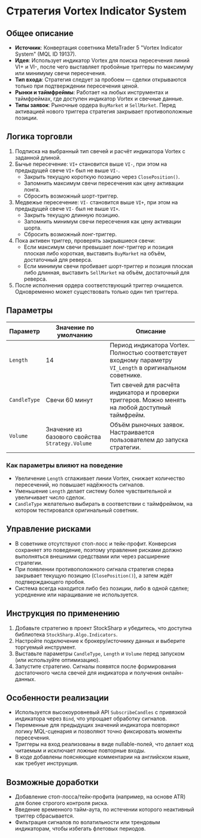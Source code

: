 # Стратегия Vortex Indicator System

## Общее описание
- **Источник**: Конвертация советника MetaTrader 5 "Vortex Indicator System" (MQL ID 19137).
- **Идея**: Использует индикатор Vortex для поиска пересечения линий VI+ и VI-, после чего выставляет пробойные триггеры по максимуму или минимуму свечи пересечения.
- **Тип входа**: Стратегия следует за пробоем — сделки открываются только при подтверждении пересечения ценой.
- **Рынки и таймфреймы**: Работает на любых инструментах и таймфреймах, где доступен индикатор Vortex и свечные данные.
- **Типы заявок**: Рыночные ордера `BuyMarket` и `SellMarket`. Перед активацией нового триггера стратегия закрывает противоположные позиции.

## Логика торговли
1. Подписка на выбранный тип свечей и расчёт индикатора Vortex с заданной длиной.
2. Бычье пересечение: `VI+` становится выше `VI-`, при этом на предыдущей свече `VI+` был не выше `VI-`.
   - Закрыть текущую короткую позицию через `ClosePosition()`.
   - Запомнить максимум свечи пересечения как цену активации лонга.
   - Сбросить возможный шорт-триггер.
3. Медвежье пересечение: `VI-` становится выше `VI+`, при этом на предыдущей свече `VI-` был не выше `VI+`.
   - Закрыть текущую длинную позицию.
   - Запомнить минимум свечи пересечения как цену активации шорта.
   - Сбросить возможный лонг-триггер.
4. Пока активен триггер, проверять закрывшиеся свечи:
   - Если максимум свечи превышает лонг-триггер и позиция плоская либо короткая, выставить `BuyMarket` на объём, достаточный для реверса.
   - Если минимум свечи пробивает шорт-триггер и позиция плоская либо длинная, выставить `SellMarket` на объём, достаточный для реверса.
5. После исполнения ордера соответствующий триггер очищается. Одновременно может существовать только один тип триггера.

## Параметры
| Параметр | Значение по умолчанию | Описание |
|----------|-----------------------|----------|
| `Length` | 14 | Период индикатора Vortex. Полностью соответствует входному параметру `VI_Length` в оригинальном советнике. |
| `CandleType` | Свечи 60 минут | Тип свечей для расчёта индикатора и проверки триггеров. Можно менять на любой доступный таймфрейм. |
| `Volume` | Значение из базового свойства `Strategy.Volume` | Объём рыночных заявок. Настраивается пользователем до запуска стратегии. |

### Как параметры влияют на поведение
- Увеличение `Length` сглаживает линии Vortex, снижает количество пересечений, но повышает надёжность сигналов.
- Уменьшение `Length` делает систему более чувствительной и увеличивает число сделок.
- `CandleType` желательно выбирать в соответствии с таймфреймом, на котором тестировался оригинальный советник.

## Управление рисками
- В советнике отсутствуют стоп-лосс и тейк-профит. Конверсия сохраняет это поведение, поэтому управление рисками должно выполняться внешними средствами или через расширение стратегии.
- При появлении противоположного сигнала стратегия сперва закрывает текущую позицию (`ClosePosition()`), а затем ждёт подтверждающего пробоя.
- Система всегда находится либо без позиции, либо в одной сделке; усреднение или наращивание не используется.

## Инструкция по применению
1. Добавьте стратегию в проект StockSharp и убедитесь, что доступна библиотека `StockSharp.Algo.Indicators`.
2. Настройте подключение к брокеру/источнику данных и выберите торгуемый инструмент.
3. Выставьте параметры `CandleType`, `Length` и `Volume` перед запуском (или используйте оптимизацию).
4. Запустите стратегию. Сигналы появятся после формирования достаточного числа свечей для индикатора и получения онлайн-данных.

## Особенности реализации
- Используется высокоуровневый API `SubscribeCandles` с привязкой индикатора через `Bind`, что упрощает обработку сигналов.
- Переменные для предыдущих значений индикатора повторяют логику MQL-сценария и позволяют точно фиксировать моменты пересечения.
- Триггеры на вход реализованы в виде nullable-полей, что делает код читаемым и исключает ложные повторные входы.
- В коде добавлены поясняющие комментарии на английском языке, как требует инструкция.

## Возможные доработки
- Добавление стоп-лосса/тейк-профита (например, на основе ATR) для более строгого контроля риска.
- Введение временного тайм-аута, по истечении которого неактивный триггер сбрасывается.
- Фильтрация сигналов по волатильности или трендовым индикаторам, чтобы избегать флетовых периодов.
